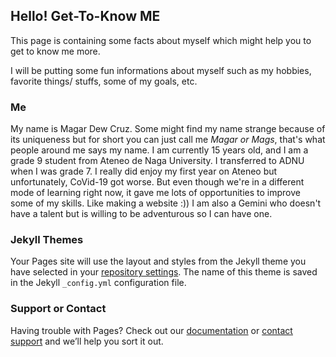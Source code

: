 ## Hello! Get-To-Know ME

This page is containing some facts about myself which might help you to get to know me more.

I will be putting some fun informations about myself such as my hobbies, favorite things/ stuffs, some of my goals, etc.

### Me

My name is Magar Dew Cruz. Some might find my name strange because of its uniqueness but for short you can just call me _Magar or Mags_, that's what people around me says my name.
I am currently 15 years old, and I am a grade 9 student from Ateneo de Naga University. I transferred to ADNU when I was grade 7. I really did enjoy my first year on Ateneo but unfortunately, CoVid-19 got worse. But even though we're in a different mode of learning right now, it gave me lots of opportunities to improve some of my skills. Like making a website :)) I am also a Gemini who doesn't have a talent but is willing to be adventurous so I can have one.

### Jekyll Themes

Your Pages site will use the layout and styles from the Jekyll theme you have selected in your [repository settings](https://github.com/margxa/margxa.github.io/settings/pages). The name of this theme is saved in the Jekyll `_config.yml` configuration file.

### Support or Contact

Having trouble with Pages? Check out our [documentation](https://docs.github.com/categories/github-pages-basics/) or [contact support](https://support.github.com/contact) and we’ll help you sort it out.
